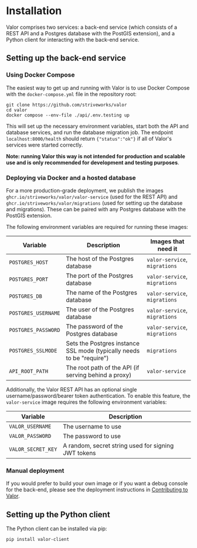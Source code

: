 # Installation

Valor comprises two services: a back-end service (which consists of a REST API and a Postgres database with the PostGIS extension), and a Python client for interacting with the back-end service.

## Setting up the back-end service

### Using Docker Compose

The easiest way to get up and running with Valor is to use Docker Compose with the `docker-compose.yml` file in the repository root:

```shell
git clone https://github.com/striveworks/valor
cd valor
docker compose --env-file ./api/.env.testing up
```

This will set up the necessary environment variables, start both the API and database services, and run the database migration job. The endpoint `localhost:8000/health` should return `{"status":"ok"}` if all of Valor's services were started correctly.

**Note: running Valor this way is not intended for production and scalable use and is only recommended for development and testing purposes**.

### Deploying via Docker and a hosted database

For a more production-grade deployment, we publish the images `ghcr.io/striveworks/valor/valor-service` (used for the REST API) and `ghcr.io/striveworks/valor/migrations` (used for setting up the database and migrations). These can be paired with any Postgres database with the PostGIS extension.

The following environment variables are required for running these images:

| Variable            | Description                                                           | Images that need it           |
| ------------------- | --------------------------------------------------------------------- | ----------------------------- |
| `POSTGRES_HOST`     | The host of the Postgres database                                     | `valor-service`, `migrations` |
| `POSTGRES_PORT`     | The port of the Postgres database                                     | `valor-service`, `migrations` |
| `POSTGRES_DB`       | The name of the Postgres database                                     | `valor-service`, `migrations` |
| `POSTGRES_USERNAME` | The user of the Postgres database                                     | `valor-service`, `migrations` |
| `POSTGRES_PASSWORD` | The password of the Postgres database                                 | `valor-service`, `migrations` |
| `POSTGRES_SSLMODE`  | Sets the Postgres instance SSL mode (typically needs to be "require") | `migrations`                  |
| `API_ROOT_PATH`     | The root path of the API (if serving behind a proxy)                  | `valor-service`               |

Additionally, the Valor REST API has an optional single username/password/bearer token authentication. To enable this feature, the `valor-service` image requires the following environment variables:

| Variable           | Description                                         |
| ------------------ | --------------------------------------------------- |
| `VALOR_USERNAME`   | The username to use                                 |
| `VALOR_PASSWORD`   | The password to use                                 |
| `VALOR_SECRET_KEY` | A random, secret string used for signing JWT tokens |


### Manual deployment

If you would prefer to build your own image or if you want a debug console for the back-end, please see the deployment instructions in [Contributing to Valor](contributing.md).

## Setting up the Python client

The Python client can be installed via pip:

```shell
pip install valor-client
```
